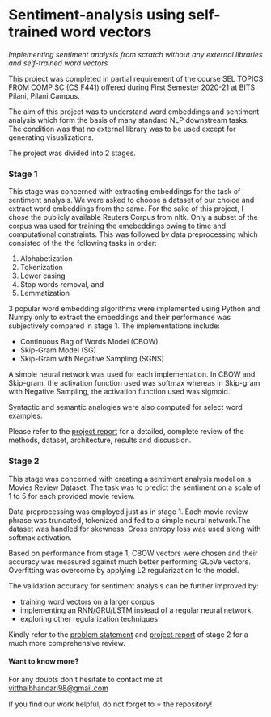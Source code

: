 # Sentiment-analysis using self-trained word vectors
*Implementing sentiment analysis from scratch without any external libraries and self-trained word vectors*

This project was completed in partial requirement of the course SEL TOPICS FROM COMP SC (CS F441) offered during First Semester 2020-21 at BITS Pilani, Pilani Campus.

The aim of this project was to understand word embeddings and sentiment analysis which form the basis of many standard NLP downstream tasks. The condition was that no external library was to be used except for generating visualizations.

The project was divided into 2 stages.

### Stage 1
This stage was concerned with extracting embeddings for the task of sentiment analysis. We were asked to choose a dataset of our choice and extract word embeddings from the same. For the sake of this project, I chose the publicly available Reuters Corpus from nltk. Only a subset of the corpus was used for training the emebeddings owing to time and computational constraints. 
This was followed by data preprocessing which consisted of the the following tasks in order:
1. Alphabetization
2. Tokenization
3. Lower casing
4. Stop words removal, and
5. Lemmatization

3 popular word embedding algorithms were implemented using Python and Numpy only to extract the embeddings and their performance was subjectively compared in stage 1. The implementations include:

- Continuous Bag of Words Model (CBOW)
- Skip-Gram Model (SG)
- Skip-Gram with Negative Sampling (SGNS)

A simple neural network was used for each implementation. In CBOW and Skip-gram, the activation function used was softmax whereas in Skip-gram with Negative Sampling, the activation function used was sigmoid.

Syntactic and semantic analogies were also computed for select word examples.

Please refer to the [project report](https://github.com/Vitthal98/Sentiment-analysis/blob/master/stage%201/Vitthal_2017A7PS0136P_report.pdf) for a detailed, complete review of the methods, dataset, architecture, results and discussion.

### Stage 2
This stage was concerned with creating a sentiment analysis model on a Movies Review Dataset. The task was to predict the sentiment on a scale of 1 to 5 for each provided movie review.

Data preprocessing was employed just as in stage 1. Each movie review phrase was truncated, tokenized and fed to a simple neural network.The dataset was handled for skewness. Cross entropy loss was used along with softmax activation.

Based on performance from stage 1, CBOW vectors were chosen and their accuracy was measured against much better performing GLoVe vectors. Overfitting was overcome by applying L2 regularization to the model. 

The validation accuracy for sentiment analysis can be further improved by:
- training word vectors on a larger corpus
- implementing an RNN/GRU/LSTM instead of a regular neural network.
- exploring other regularization techniques

Kindly refer to the [problem statement](https://github.com/Vitthal98/Sentiment-analysis/blob/master/Problem%20Statement.pdf) and [project report](https://github.com/Vitthal98/Sentiment-analysis/blob/master/stage%202/Vitthal_Bhandari_2017A7PS0136P_report.pdf) of stage 2 for a much more comprehensive review.

#### Want to know more?
For any doubts don't hesitate to contact me at vitthalbhandari98@gmail.com

If you find our work helpful, do not forget to :star: the repository!
